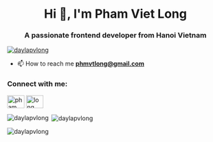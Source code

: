 <h1 align="center">Hi 👋, I'm Pham Viet Long</h1>
<h3 align="center">A passionate frontend developer from Hanoi Vietnam</h3>

<p align="left"> <a href="https://github.com/ryo-ma/github-profile-trophy"><img src="https://github-profile-trophy.vercel.app/?username=daylapvlong" alt="daylapvlong" /></a> </p>

- 📫 How to reach me **phmvtlong@gmail.com**

<h3 align="left">Connect with me:</h3>
<p align="left">
<a href="https://linkedin.com/in/pham long" target="blank"><img align="center" src="https://raw.githubusercontent.com/rahuldkjain/github-profile-readme-generator/master/src/images/icons/Social/linked-in-alt.svg" alt="pham long" height="30" width="40" /></a>
<a href="https://fb.com/long pham" target="blank"><img align="center" src="https://raw.githubusercontent.com/rahuldkjain/github-profile-readme-generator/master/src/images/icons/Social/facebook.svg" alt="long pham" height="30" width="40" /></a>
</p>

<p><img align="left" src="https://github-readme-stats.vercel.app/api/top-langs?username=daylapvlong&show_icons=true&locale=en&layout=compact" alt="daylapvlong" /></p>

<p>&nbsp;<img align="center" src="https://github-readme-stats.vercel.app/api?username=daylapvlong&show_icons=true&locale=en" alt="daylapvlong" /></p>

<p><img align="center" src="https://github-readme-streak-stats.herokuapp.com/?user=daylapvlong&" alt="daylapvlong" /></p>


<!--
**daylapvlong/daylapvlong** is a ✨ _special_ ✨ repository because its `README.md` (this file) appears on your GitHub profile.

Here are some ideas to get you started:

- 🔭 I’m currently working on ...
- 🌱 I’m currently learning ...
- 👯 I’m looking to collaborate on ...
- 🤔 I’m looking for help with ...
- 💬 Ask me about ...
- 📫 How to reach me: ...
- 😄 Pronouns: ...
- ⚡ Fun fact: ...
-->
